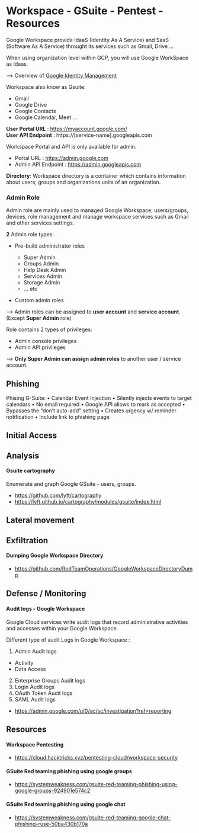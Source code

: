 # Workspace - GSuite - Pentest - Resources

Google Workspace provide IdaaS (Identity As A Service) and SaaS (Software As A Service) throught its services such as Gmail, Drive ...   

When using organization level within GCP, you will use Google WorkSpace as Idaas.  

--> Overview of [Google Identity Management](https://cloud.google.com/architecture/identity/overview-google-authentication)

Workspace also know as Gsuite:
- Gmail
- Google Drive
- Google Contacts
- Google Calendar, Meet ...

**User Portal URL** : https://myaccount.google.com/  
**User API Endpoint** : https://[service-name].googleapis.com  

Workspace Portal and API is only available for admin.
- Portal URL : https://admin.google.com
- Admin API Endpoint : https://admin.googleapis.com

**Directory**: Workspace directory is a container which contains information about users, groups and organizations units of an organization.  

### Admin Role
Admin role are mainly used to managed Google Workspace, users/groups, devices, role management and manage workspace services such as Gmail and other services settings.  

**2** Admin role types:
- Pre-build administrator roles
  - Super Admin
  - Groups Admin
  - Help Desk Admin
  - Services Admin
  - Storage Admin 
  - ... etc
  
- Custom admin roles

--> Admin roles can be assigned to **user account** and **service account**. (Except **Super Admin** role)  

Role contains 2 types of privileges:
- Admin console privileges
- Admin API privileges

--> **Only Super Admin can assign admin roles** to another user / service account.  

## Phishing
Phising G-Suite:
• Calendar Event Injection
• Silently injects events to target calendars
• No email required
• Google API allows to mark as accepted
• Bypasses the “don’t auto-add” setting
• Creates urgency w/ reminder notification
• Include link to phishing page

## Initial Access

## Analysis
#### Gsuite cartography
Enumerate and graph Google GSuite - users, groups.  
- https://github.com/lyft/cartography
- https://lyft.github.io/cartography/modules/gsuite/index.html

## Lateral movement

## Exfiltration
#### Dumping Google Workspace Directory
- https://github.com/RedTeamOperations/GoogleWorkspaceDirectoryDump

## Defense / Monitoring
#### Audit logs - Google Workspace
Google Cloud services write audit logs that record administrative activities and accesses within your Google Workspace.

Different type of audit Logs in Google Workspace :
1. Admin Audit logs
  - Activity
  - Data Access
2. Enterprise Groups Audit logs
3. Login Audit logs
4. OAuth Token Audit logs
5. SAML Audit logs

- https://admin.google.com/u/0/ac/sc/investigation?ref=reporting

## Resources
#### Workspace Pentesting
- https://cloud.hacktricks.xyz/pentesting-cloud/workspace-security

#### GSuite Red teaming phishing using google groups
- https://systemweakness.com/gsuite-red-teaming-phishing-using-google-groups-924901e574c2

#### GSuite Red teaming phishing using google chat
- https://systemweakness.com/gsuite-red-teaming-google-chat-phishing-ruse-50ba430b170a